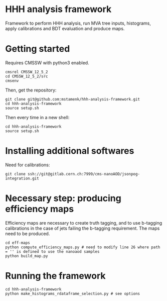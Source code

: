 # HHH analysis framework
Framework to perform HHH analysis, run MVA tree inputs, histograms, apply calibrations and BDT evaluation and produce maps.

# Getting started
Requires CMSSW with python3 enabled.

```
cmsrel CMSSW_12_5_2
cd CMSSW_12_5_2/src
cmsenv
```

Then, get the repository:
```
git clone git@github.com:mstamenk/hhh-analysis-framework.git
cd hhh-analysis-framework
source setup.sh
```

Then every time in a new shell:
```
cd hhh-analysis-framework
source setup.sh
```

# Installing additional softwares
Need for calibrations:
```
git clone ssh://git@gitlab.cern.ch:7999/cms-nanoAOD/jsonpog-integration.git
```

# Necessary step: producing efficiency maps
Efficiency maps are necessary to create truth tagging, and to use b-tagging calibrations in the case of jets failing the b-tagging requirement. The maps need to be produced.
```
cd eff-maps
python compute_efficiency_maps.py # need to modify line 26 where path = '' is defined to use the nanoaod samples
python build_map.py
```

# Running the framework
```
cd hhh-analysis-framework
python make_histograms_rdataframe_selection.py # see options
```



